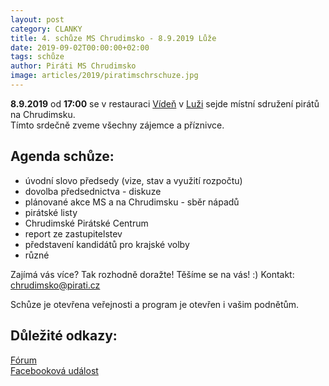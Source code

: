 ```yaml
---
layout: post
category: CLANKY
title: 4. schůze MS Chrudimsko - 8.9.2019 Lůže 
date: 2019-09-02T00:00:00+02:00
tags: schůze
author: Piráti MS Chrudimsko
image: articles/2019/piratimschrschuze.jpg
---
```

**8.9.2019** od **17:00** se v restauraci [Vídeň](http://restauraceviden.cz/) v [Luži](https://en.mapy.cz/zakladni?x=16.0290522&y=49.8935152&z=19&source=addr&id=9621835) sejde místní sdružení pirátů na Chrudimsku.  
Tímto srdečně zveme všechny zájemce a příznivce.

Agenda schůze:
-------------

* úvodní slovo předsedy (vize, stav a využití rozpočtu)
* dovolba předsednictva - diskuze
* plánované akce MS a na Chrudimsku - sběr nápadů
* pirátské listy
* Chrudimské Pirátské Centrum
* report ze zastupitelstev
* představení kandidátů pro krajské volby
* různé


Zajímá vás více? Tak rozhodně doražte! Těšíme se na vás! :)
Kontakt: chrudimsko@pirati.cz

Schůze je otevřena veřejnosti a program je otevřen i vašim podnětům.

Důležité odkazy:
----------------
[Fórum](https://forum.pirati.cz/viewtopic.php?p=633656#p633656)  
[Facebooková událost]()
